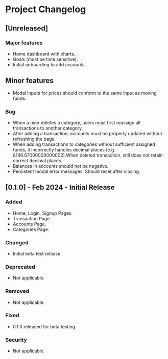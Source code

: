 # Project Changelog

## [Unreleased]

### Major features

- Home dashboard with charts.
- Goals (must be time sensitive).
- Initial onboarding to add accounts.

## Minor features

- Modal inputs for prices should conform to the same input as moving funds.

### Bug

- When a user deletes a category, users must first reassign all transactions to another category.
- After adding a transaction, accounts must be properly updated without refreshing the page.
- When adding transactions to categories without sufficient assigned funds, it incorrectly handles decimal places (e.g. - £146.67000000000002).When deleted transaction, still does not retain correct decimal places.
- Balances in accounts should not be negative.
- Persistent modal error messages. Should reset after closing.

## [0.1.0] - Feb 2024 - Initial Release

### Added

- Home, Login, Signup Pages.
- Transaction Page.
- Accounts Page.
- Categories Page.

### Changed

- Initial beta test release.

### Deprecated

- Not applicable.

### Removed

- Not applicable.

### Fixed

- 0.1.0 released for beta testing.

### Security

- Not applicable.
